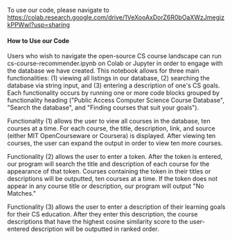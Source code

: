 To use our code, please navigate to https://colab.research.google.com/drive/1VeXooAxDorZ6R0bOaXWzJmegizkPPWwI?usp=sharing

#### How to Use our Code

Users who wish to navigate the open-source CS course landscape can run cs-course-recommender.ipynb on Colab or Jupyter in order to engage with the database we have created. This notebook allows for three main functionalities: (1) viewing all listings in our database, (2) searching the database via string input, and (3) entering a description of one's CS goals. Each functionality occurs by running one or more code blocks grouped by functionality heading ("Public Access Computer Science Course Database", "Search the database", and "Finding courses that suit your goals").

Functionality (1) allows the user to view all courses in the database, ten courses at a time. For each course, the title, description, link, and source (either MIT OpenCourseware or Coursera) is displayed. After viewing ten courses, the user can expand the output in order to view ten more courses.

Functionality (2) allows the user to enter a token. After the token is entered, our program will search the title and description of each course for the appearance of that token. Courses containing the token in their titles or descriptions will be outputted, ten courses at a time. If the token does not appear in any course title or description, our program will output "No Matches."

Functionality (3) allows the user to enter a description of their learning goals for their CS education. After they enter this description, the course descriptions that have the highest cosine similarity score to the user-entered description will be outputted in ranked order.
